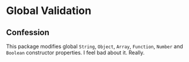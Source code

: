# Global Validation

## Confession
This package modifies global `String`, `Object`, `Array`, `Function`, `Number` and `Boolean` constructor properties. I feel bad about it. Really.